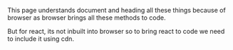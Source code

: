 This page understands document and heading all these things because of browser as browser brings all these methods to code.

But for react, its not inbuilt into browser so to bring react to code we need to include it using cdn.
